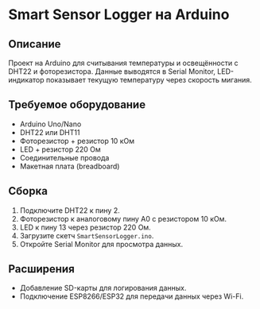 
# Smart Sensor Logger на Arduino

## Описание
Проект на Arduino для считывания температуры и освещённости с DHT22 и фоторезистора. Данные выводятся в Serial Monitor, LED-индикатор показывает текущую температуру через скорость мигания.

## Требуемое оборудование
- Arduino Uno/Nano
- DHT22 или DHT11
- Фоторезистор + резистор 10 кОм
- LED + резистор 220 Ом
- Соединительные провода
- Макетная плата (breadboard)

## Сборка
1. Подключите DHT22 к пину 2.
2. Фоторезистор к аналоговому пину A0 с резистором 10 кОм.
3. LED к пину 13 через резистор 220 Ом.
4. Загрузите скетч `SmartSensorLogger.ino`.
5. Откройте Serial Monitor для просмотра данных.

## Расширения
- Добавление SD-карты для логирования данных.
- Подключение ESP8266/ESP32 для передачи данных через Wi-Fi.
